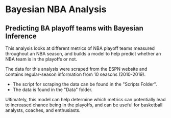 # Bayesian NBA Analysis
## Predicting BA playoff teams with Bayesian Inference

This analysis looks at different metrics of NBA playoff teams measured throughout an NBA season, and builds a model to help predict whether an NBA team is in the playoffs or not.

The data for this analysis were scraped from the ESPN website and contains regular-season information from 10 seasons (2010-2019). 
* The script for scraping the data can be found in the "Scripts Folder".
* The data is found in the "Data" folder.

Ultimately, this model can help determine which metrics can potentially lead to increased chance being in the playoffs, and can be useful for basketball analysts, coaches, and enthusiasts.
